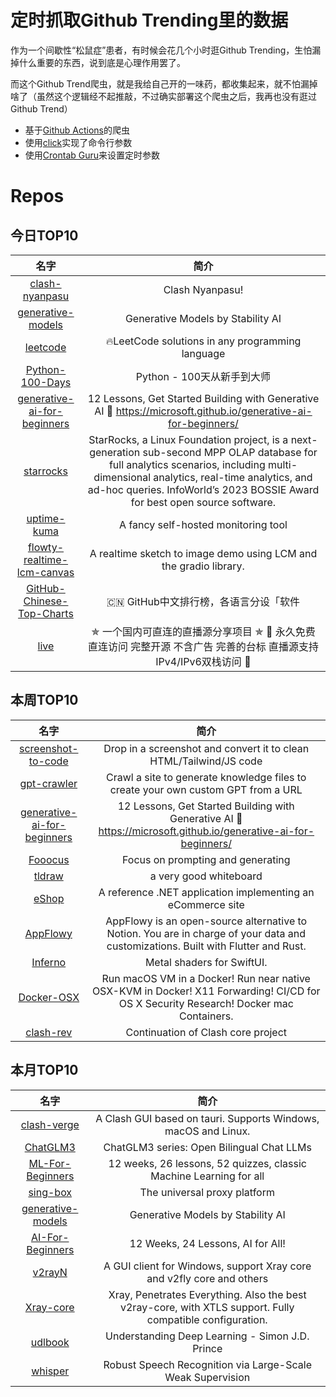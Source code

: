 # 定时抓取Github Trending里的数据

作为一个间歇性“松鼠症”患者，有时候会花几个小时逛Github Trending，生怕漏掉什么重要的东西，说到底是心理作用罢了。

而这个Github Trend爬虫，就是我给自己开的一味药，都收集起来，就不怕漏掉啥了（虽然这个逻辑经不起推敲，不过确实部署这个爬虫之后，我再也没有逛过Github Trend）

* 基于[Github Actions](https://docs.github.com/en/actions)的爬虫
* 使用[click](https://github.com/pallets/click)实现了命令行参数
* 使用[Crontab Guru](https://crontab.guru/)来设置定时参数

# Repos
## 今日TOP10 
<!-- START OF DAILY_TOP10_REPOS -->
| 名字 | 简介 |
| :----: | :----: |
| [clash-nyanpasu](https://github.com/keiko233/clash-nyanpasu) | Clash Nyanpasu! |
| [generative-models](https://github.com/Stability-AI/generative-models) | Generative Models by Stability AI |
| [leetcode](https://github.com/doocs/leetcode) | 🔥LeetCode solutions in any programming language | 多种编程语言实现 LeetCode、《剑指 Offer（第 2 版）》、《程序员面试金典（第 6 版）》题解 |
| [Python-100-Days](https://github.com/jackfrued/Python-100-Days) | Python - 100天从新手到大师 |
| [generative-ai-for-beginners](https://github.com/microsoft/generative-ai-for-beginners) | 12 Lessons, Get Started Building with Generative AI 🔗 https://microsoft.github.io/generative-ai-for-beginners/ |
| [starrocks](https://github.com/StarRocks/starrocks) | StarRocks, a Linux Foundation project, is a next-generation sub-second MPP OLAP database for full analytics scenarios, including multi-dimensional analytics, real-time analytics, and ad-hoc queries. InfoWorld’s 2023 BOSSIE Award for best open source software. |
| [uptime-kuma](https://github.com/louislam/uptime-kuma) | A fancy self-hosted monitoring tool |
| [flowty-realtime-lcm-canvas](https://github.com/flowtyone/flowty-realtime-lcm-canvas) | A realtime sketch to image demo using LCM and the gradio library. |
| [GitHub-Chinese-Top-Charts](https://github.com/GrowingGit/GitHub-Chinese-Top-Charts) | 🇨🇳 GitHub中文排行榜，各语言分设「软件 | 资料」榜单，精准定位中文好项目。各取所需，高效学习。 |
| [live](https://github.com/fanmingming/live) | ✯ 一个国内可直连的直播源分享项目 ✯ 🔕 永久免费 直连访问 完整开源 不含广告 完善的台标 直播源支持IPv4/IPv6双栈访问 🔕 |
<!-- END OF DAILY_TOP10_REPOS -->

## 本周TOP10
<!-- START OF WEEKLY_TOP10_REPOS -->
| 名字 | 简介 |
| :----: | :----: |
| [screenshot-to-code](https://github.com/abi/screenshot-to-code) | Drop in a screenshot and convert it to clean HTML/Tailwind/JS code |
| [gpt-crawler](https://github.com/BuilderIO/gpt-crawler) | Crawl a site to generate knowledge files to create your own custom GPT from a URL |
| [generative-ai-for-beginners](https://github.com/microsoft/generative-ai-for-beginners) | 12 Lessons, Get Started Building with Generative AI 🔗 https://microsoft.github.io/generative-ai-for-beginners/ |
| [Fooocus](https://github.com/lllyasviel/Fooocus) | Focus on prompting and generating |
| [tldraw](https://github.com/tldraw/tldraw) | a very good whiteboard |
| [eShop](https://github.com/dotnet/eShop) | A reference .NET application implementing an eCommerce site |
| [AppFlowy](https://github.com/AppFlowy-IO/AppFlowy) | AppFlowy is an open-source alternative to Notion. You are in charge of your data and customizations. Built with Flutter and Rust. |
| [Inferno](https://github.com/twostraws/Inferno) | Metal shaders for SwiftUI. |
| [Docker-OSX](https://github.com/sickcodes/Docker-OSX) | Run macOS VM in a Docker! Run near native OSX-KVM in Docker! X11 Forwarding! CI/CD for OS X Security Research! Docker mac Containers. |
| [clash-rev](https://github.com/MerlinKodo/clash-rev) | Continuation of Clash core project |
<!-- END OF WEEKLY_TOP10_REPOS -->

## 本月TOP10
<!-- START OF MONTHLY_TOP10_REPOS -->
| 名字 | 简介 |
| :----: | :----: |
| [clash-verge](https://github.com/zzzgydi/clash-verge) | A Clash GUI based on tauri. Supports Windows, macOS and Linux. |
| [ChatGLM3](https://github.com/THUDM/ChatGLM3) | ChatGLM3 series: Open Bilingual Chat LLMs | 开源双语对话语言模型 |
| [ML-For-Beginners](https://github.com/microsoft/ML-For-Beginners) | 12 weeks, 26 lessons, 52 quizzes, classic Machine Learning for all |
| [sing-box](https://github.com/SagerNet/sing-box) | The universal proxy platform |
| [generative-models](https://github.com/Stability-AI/generative-models) | Generative Models by Stability AI |
| [AI-For-Beginners](https://github.com/microsoft/AI-For-Beginners) | 12 Weeks, 24 Lessons, AI for All! |
| [v2rayN](https://github.com/2dust/v2rayN) | A GUI client for Windows, support Xray core and v2fly core and others |
| [Xray-core](https://github.com/XTLS/Xray-core) | Xray, Penetrates Everything. Also the best v2ray-core, with XTLS support. Fully compatible configuration. |
| [udlbook](https://github.com/udlbook/udlbook) | Understanding Deep Learning - Simon J.D. Prince |
| [whisper](https://github.com/openai/whisper) | Robust Speech Recognition via Large-Scale Weak Supervision |
<!-- END OF MONTHLY_TOP10_REPOS -->
